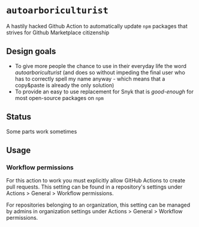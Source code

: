 # `autoarboriculturist`

A hastily hacked Github Action to automatically update `npm` packages that strives for Github Marketplace citizenship

## Design goals

* To give more people the chance to use in their everyday life the word *autoarboriculturist*
    (and does so without impeding the final user who has to correctly spell my name anyway - which means that a copy&paste is already the only solution)
* To provide an easy to use replacement for Snyk that is *good-enough* for most open-source packages on `npm`

## Status

Some parts work sometimes

## Usage

### Workflow permissions

For this action to work you must explicitly allow GitHub Actions to create pull requests.
This setting can be found in a repository's settings under Actions > General > Workflow permissions.

For repositories belonging to an organization, this setting can be managed by admins in organization settings under Actions > General > Workflow permissions.
